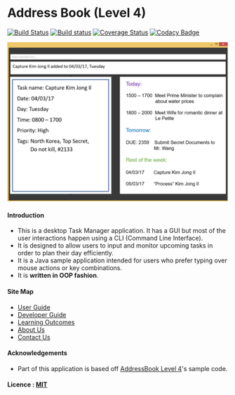 # Address Book (Level 4)

[![Build Status](https://travis-ci.org/CS2103JAN2017-W14-B1/main.svg?branch=master)](https://travis-ci.org/se-edu/addressbook-level4)
[![Build status](https://ci.appveyor.com/api/projects/status/96vfp4xr44d222kb?svg=true)](https://ci.appveyor.com/project/limjie/main)
[![Coverage Status](https://coveralls.io/repos/github/CS2103JAN2017-W14-B1/main/badge.svg?branch=master)](https://coveralls.io/github/CS2103JAN2017-W14-B1/main?branch=master)
[![Codacy Badge](https://api.codacy.com/project/badge/Grade/69a45f53a1e8453889480f545307773b)](https://www.codacy.com/app/limjie/main?utm_source=github.com&amp;utm_medium=referral&amp;utm_content=CS2103JAN2017-W14-B1/main&amp;utm_campaign=Badge_Grade)

<img src="docs/images/Ui.png" width="600"><br>

#### Introduction
* This is a desktop Task Manager application. It has a GUI but most of the user interactions happen using
  a CLI (Command Line Interface).
* It is designed to allow users to input and monitor upcoming tasks in order to plan their day efficiently.
* It is a Java sample application intended for users who prefer typing over mouse actions or key combinations.
* It is **written in OOP fashion**.


#### Site Map
* [User Guide](docs/UserGuide.md)
* [Developer Guide](docs/DeveloperGuide.md)
* [Learning Outcomes](docs/LearningOutcomes.md)
* [About Us](docs/AboutUs.md)
* [Contact Us](docs/ContactUs.md)


#### Acknowledgements

* Part of this application is based off [AddressBook Level 4](https://github.com/se-edu/addressbook-level4)'s sample code.


#### Licence : [MIT](LICENSE)
